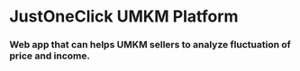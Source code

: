 # JustOneClick UMKM Platform
### Web app that can helps UMKM sellers to analyze fluctuation of price and income.